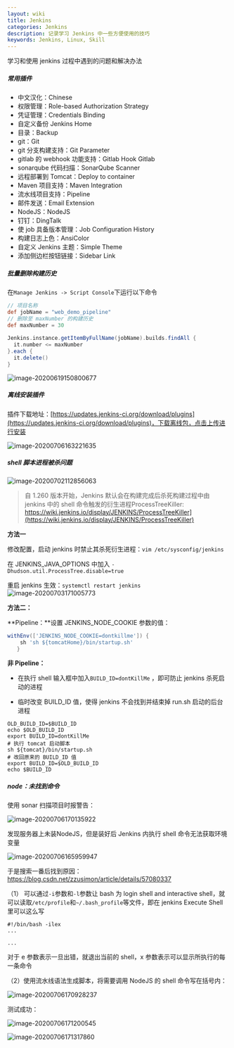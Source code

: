 ```yaml
---
layout: wiki
title: Jenkins
categories: Jenkins
description: 记录学习 Jenkins 中一些方便使用的技巧
keywords: Jenkins, Linux, Skill
---
```


学习和使用 jenkins 过程中遇到的问题和解决办法

##### 常用插件

- 中文汉化：Chinese  
- 权限管理：Role-based Authorization Strategy
- 凭证管理：Credentials Binding
- 自定义备份 Jenkins Home 
- 目录：Backup
- git：Git
- git 分支构建支持：Git Parameter
- gitlab 的 webhook 功能支持：Gitlab Hook  Gitlab
- sonarqube 代码扫描：SonarQube Scanner
- 远程部署到 Tomcat：Deploy to container
- Maven 项目支持：Maven Integration
- 流水线项目支持：Pipeline
- 邮件发送：Email Extension
- NodeJS：NodeJS
- 钉钉：DingTalk
- 使 job 具备版本管理：Job Configuration History
- 构建日志上色：AnsiColor
- 自定义 Jenkins 主题：Simple Theme
- 添加侧边栏按钮链接：Sidebar Link

##### 批量删除构建历史

在`Manage Jenkins -> Script Console`下运行以下命令

```groovy
// 项目名称
def jobName = "web_demo_pipeline"
// 删除至 maxNumber 的构建历史
def maxNumber = 30
 
Jenkins.instance.getItemByFullName(jobName).builds.findAll {
  it.number <= maxNumber
}.each {
  it.delete()
}
```

![image-20200619150800677](https://cdn.jsdelivr.net/gh/FlyNine/cloudimage/jenkins/image-20200619150800677.png)

##### 离线安装插件

插件下载地址：[https://updates.jenkins-ci.org/download/plugins](https://updates.jenkins-ci.org/download/plugins)，下载离线包，点击上传进行安装

![image-20200706163221635](https://cdn.jsdelivr.net/gh/FlyNine/cloudimage/jenkins/image-20200706163221635.png)

##### shell 脚本进程被杀问题

![image-20200702112856063](https://cdn.jsdelivr.net/gh/FlyNine/cloudimage/jenkins/image-20200702112856063.png)

> 自 1.260 版本开始，Jenkins 默认会在构建完成后杀死构建过程中由 jenkins 中的 shell 命令触发的衍生进程ProcessTreeKiller: https://wiki.jenkins.io/display/JENKINS/ProcessTreeKiller](https://wiki.jenkins.io/display/JENKINS/ProcessTreeKiller)

**方法一**

修改配置，启动 jenkins 时禁止其杀死衍生进程：`vim /etc/sysconfig/jenkins`

在 JENKINS_JAVA_OPTIONS 中加入 `-Dhudson.util.ProcessTree.disable=true`

重启 jenkins 生效：`systemctl restart jenkins`
![image-20200703171005773](https://cdn.jsdelivr.net/gh/FlyNine/cloudimage/jenkins/image-20200703171005773.png)

**方法二：**

**Pipeline：**设置 JENKINS_NODE_COOKIE 参数的值：

```groovy
withEnv(['JENKINS_NODE_COOKIE=dontkillme']) {
    sh 'sh ${tomcatHome}/bin/startup.sh'
   }
```

**非 Pipeline：**

- 在执行 shell 输入框中加入`BUILD_ID=dontKillMe` ，即可防止 jenkins 杀死启动的进程

- 临时改变 BUILD_ID 值，使得 jenkins 不会找到并结束掉 run.sh 启动的后台进程

```shell
OLD_BUILD_ID=$BUILD_ID
echo $OLD_BUILD_ID
export BUILD_ID=dontKillMe
# 执行 tomcat 启动脚本
sh ${tomcat}/bin/startup.sh
# 改回原来的 BUILD_ID 值
export BUILD_ID=$OLD_BUILD_ID
echo $BUILD_ID
```

##### node：未找到命令

使用 sonar 扫描项目时报警告：

![image-20200706170135922](https://cdn.jsdelivr.net/gh/FlyNine/cloudimage/jenkins/image-20200706170135922.png)

发现服务器上未装NodeJS，但是装好后 Jenkins 内执行 shell 命令无法获取环境变量

![image-20200706165959947](https://cdn.jsdelivr.net/gh/FlyNine/cloudimage/jenkins/image-20200706165959947.png)

于是搜索一番后找到原因：https://blog.csdn.net/zzusimon/article/details/57080337

（1） 可以通过`-i`参数和`-l`参数让 bash 为 login shell and interactive shell，就可以读取`/etc/profile`和`~/.bash_profile`等文件，即在 jenkins Execute Shell 里可以这么写

```shell
#!/bin/bash -ilex
...

...
```

对于 e 参数表示一旦出错，就退出当前的 shell，x 参数表示可以显示所执行的每一条命令

（2）使用流水线语法生成脚本，将需要调用 NodeJS 的 shell 命令写在括号内：

![image-20200706170928237](https://cdn.jsdelivr.net/gh/FlyNine/cloudimage/jenkins/image-20200706171200545.png)

测试成功：

![image-20200706171200545](https://cdn.jsdelivr.net/gh/FlyNine/cloudimage/jenkins/image-20200706170928237.png)

![image-20200706171317860](https://cdn.jsdelivr.net/gh/FlyNine/cloudimage/jenkins/image-20200706171317860.png)























